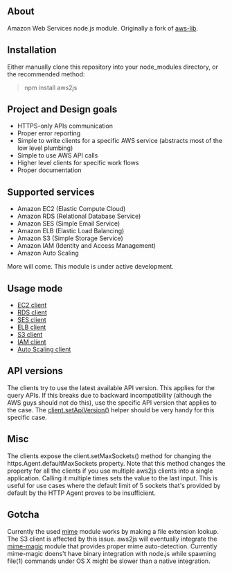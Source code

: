 ## About

Amazon Web Services node.js module. Originally a fork of [aws-lib](https://github.com/livelycode/aws-lib/).

## Installation

Either manually clone this repository into your node_modules directory, or the recommended method:

> npm install aws2js

## Project and Design goals

 * HTTPS-only APIs communication
 * Proper error reporting
 * Simple to write clients for a specific AWS service (abstracts most of the low level plumbing)
 * Simple to use AWS API calls
 * Higher level clients for specific work flows
 * Proper documentation

## Supported services

 * Amazon EC2 (Elastic Compute Cloud)
 * Amazon RDS (Relational Database Service)
 * Amazon SES (Simple Email Service)
 * Amazon ELB (Elastic Load Balancing)
 * Amazon S3 (Simple Storage Service)
 * Amazon IAM (Identity and Access Management)
 * Amazon Auto Scaling

More will come. This module is under active development.

## Usage mode

 * [EC2 client](https://github.com/SaltwaterC/aws2js/wiki/EC2-Client)
 * [RDS client](https://github.com/SaltwaterC/aws2js/wiki/RDS-Client)
 * [SES client](https://github.com/SaltwaterC/aws2js/wiki/SES-Client)
 * [ELB client](https://github.com/SaltwaterC/aws2js/wiki/ELB-Client)
 * [S3 client](https://github.com/SaltwaterC/aws2js/wiki/S3-Client)
 * [IAM client](https://github.com/SaltwaterC/aws2js/wiki/IAM-Client)
 * [Auto Scaling client](https://github.com/SaltwaterC/aws2js/wiki/Auto-Scaling-Client)

## API versions

The clients try to use the latest available API version. This applies for the query APIs. If this breaks due to backward incompatibility (although the AWS guys should not do this), use the specific API version that applies to the case. The [client.setApiVersion()](https://github.com/SaltwaterC/aws2js/wiki/client.setApiVersion%28%29) helper should be very handy for this specific case.

## Misc

The clients expose the client.setMaxSockets() method for changing the https.Agent.defaultMaxSockets property. Note that this method changes the property for all the clients if you use multiple aws2js clients into a single application. Calling it multiple times sets the value to the last input. This is useful for use cases where the default limit of 5 sockets that's provided by default by the HTTP Agent proves to be insufficient.

## Gotcha

Currently the used [mime](https://github.com/bentomas/node-mime) module works by making a file extension lookup. The S3 client is affected by this issue. aws2js will eventually integrate the [mime-magic](https://github.com/SaltwaterC/mime-magic) module that provides proper mime auto-detection. Currently mime-magic doens't have binary integration with node.js while spawning file(1) commands under OS X might be slower than a native integration.
